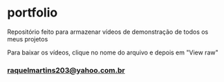 # portfolio

Repositório feito para armazenar vídeos de demonstração de todos os meus projetos

Para baixar os vídeos, clique no nome do arquivo e depois em "View raw"

### raquelmartins203@yahoo.com.br
